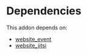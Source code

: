 # Dependencies

This addon depends on:

- [website_event](../../odoo-bringout-oca-ocb-website_event)
- [website_jitsi](../../odoo-bringout-oca-ocb-website_jitsi)
